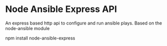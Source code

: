 # Node Ansible Express API

An express based http api to configure and run ansible plays. Based on the node-ansible module


npm install node-ansible-express


